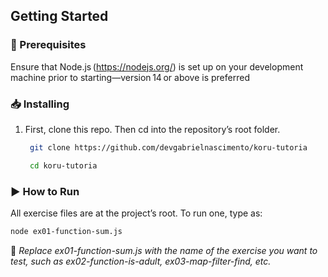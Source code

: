 ## Getting Started

### 📜 Prerequisites

Ensure that Node.js (<https://nodejs.org/>) is set up on your development machine prior to starting—version 14 or above is preferred

### 📥 Installing

1. First, clone this repo. Then cd into the repository’s root folder.

   ```bash
    git clone https://github.com/devgabrielnascimento/koru-tutoria
   ```

   ```bash
    cd koru-tutoria
   ```

### ▶ How to Run

All exercise files are at the project’s root. To run one, type as:

```bash
node ex01-function-sum.js
```

📢 _Replace ex01-function-sum.js with the name of the exercise you want to test, such as ex02-function-is-adult, ex03-map-filter-find, etc._
